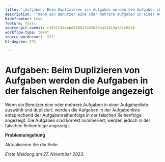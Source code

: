 ```yaml
---
title: '„Aufgaben: Beim Duplizieren von Aufgaben werden die Aufgaben in der falschen Reihenfolge angezeigt“'
description: '"Wenn ein Benutzer eine oder mehrere Aufgaben in einer Aufgabenliste auswählt und dupliziert, werden die Aufgaben in der Aufgabenliste entsprechend der Aufgabenreihenfolge in der falschen Reihenfolge angezeigt. Die Aufgaben sind korrekt nummeriert, werden jedoch in der falschen Reihenfolge angezeigt. Eine Problemumgehung ist verfügbar.“'
hidefromtoc: true
feature: Tasks
source-git-commit: c1551f44eebd810017b035334a21819afe1e8638
workflow-type: tm+mt
source-wordcount: '122'
ht-degree: 47%

---
```



# Aufgaben: Beim Duplizieren von Aufgaben werden die Aufgaben in der falschen Reihenfolge angezeigt

Wenn ein Benutzer eine oder mehrere Aufgaben in einer Aufgabenliste auswählt und dupliziert, werden die Aufgaben in der Aufgabenliste entsprechend der Aufgabenreihenfolge in der falschen Reihenfolge angezeigt. Die Aufgaben sind korrekt nummeriert, werden jedoch in der falschen Reihenfolge angezeigt.

**Problemumgehung**

Aktualisieren Sie die Seite.

_Erste Meldung am 27. November 2023._
